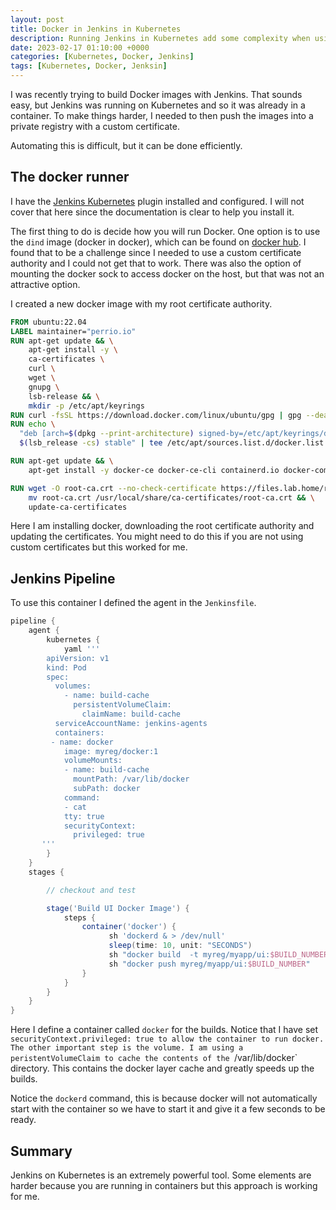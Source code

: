 ```yaml
---
layout: post
title: Docker in Jenkins in Kubernetes
description: Running Jenkins in Kubernetes add some complexity when using Docker. Here is how I was able to run builds with Docker
date: 2023-02-17 01:10:00 +0000
categories: [Kubernetes, Docker, Jenkins]
tags: [Kubernetes, Docker, Jenksin]
---
```


I was recently trying to build Docker images with Jenkins. That sounds easy, but Jenkins was running on Kubernetes and so it was already in a container. To make things harder, I needed to then push the images into a private registry with a custom certificate.

Automating this is difficult, but it can be done efficiently. 

## The docker runner

I have the [Jenkins Kubernetes](https://plugins.jenkins.io/kubernetes/) plugin installed and configured. I will not cover that here since the documentation is clear to help you install it. 

The first thing to do is decide how you will run Docker. One option is to use the `dind` image (docker in docker), which can be found on [docker hub](https://hub.docker.com/_/docker). I found that to be a challenge since I needed to use a custom certificate authority and I could not get that to work. There was also the option of mounting the docker sock to access docker on the host, but that was not an attractive option. 

I created a new docker image with my root certificate authority.

```Dockerfile
FROM ubuntu:22.04
LABEL maintainer="perrio.io"
RUN apt-get update && \
    apt-get install -y \
    ca-certificates \
    curl \
    wget \
    gnupg \
    lsb-release && \
    mkdir -p /etc/apt/keyrings
RUN curl -fsSL https://download.docker.com/linux/ubuntu/gpg | gpg --dearmor -o /etc/apt/keyrings/docker.gpg
RUN echo \
  "deb [arch=$(dpkg --print-architecture) signed-by=/etc/apt/keyrings/docker.gpg] https://download.docker.com/linux/ubuntu \
  $(lsb_release -cs) stable" | tee /etc/apt/sources.list.d/docker.list > /dev/null

RUN apt-get update && \
    apt-get install -y docker-ce docker-ce-cli containerd.io docker-compose-plugin

RUN wget -O root-ca.crt --no-check-certificate https://files.lab.home/root-ca.crt && \
    mv root-ca.crt /usr/local/share/ca-certificates/root-ca.crt && \
    update-ca-certificates
```

Here I am installing docker, downloading the root certificate authority and updating the certificates. You might need to do this if you are not using custom certificates but this worked for me.

## Jenkins Pipeline

To use this container I defined the agent in the `Jenkinsfile`.

```groovy
pipeline {
    agent {
        kubernetes {
            yaml '''
        apiVersion: v1
        kind: Pod
        spec:
          volumes:
            - name: build-cache
              persistentVolumeClaim: 
                claimName: build-cache
          serviceAccountName: jenkins-agents
          containers:
         - name: docker
            image: myreg/docker:1
            volumeMounts:
            - name: build-cache
              mountPath: /var/lib/docker
              subPath: docker
            command:
            - cat
            tty: true
            securityContext:
              privileged: true
       '''
        }
    }
    stages {

        // checkout and test

        stage('Build UI Docker Image') {
            steps {
                container('docker') {
                      sh 'dockerd & > /dev/null'
                      sleep(time: 10, unit: "SECONDS")
                      sh "docker build  -t myreg/myapp/ui:$BUILD_NUMBER ."
                      sh "docker push myreg/myapp/ui:$BUILD_NUMBER"
                }
            }
        }
    }
}

```

Here I define a container called `docker` for the builds. Notice that I have set `securityContext.privileged: true to allow the container to run docker. The other important step is the volume. I am using a peristentVolumeClaim to cache the contents of the `/var/lib/docker` directory. This contains the docker layer cache and greatly speeds up the builds. 

Notice the `dockerd` command, this is because docker will not automatically start with the container so we have to start it and give it a few seconds to be ready. 

## Summary

Jenkins on Kubernetes is an extremely powerful tool. Some elements are harder because you are running in containers but this approach is working for me.
